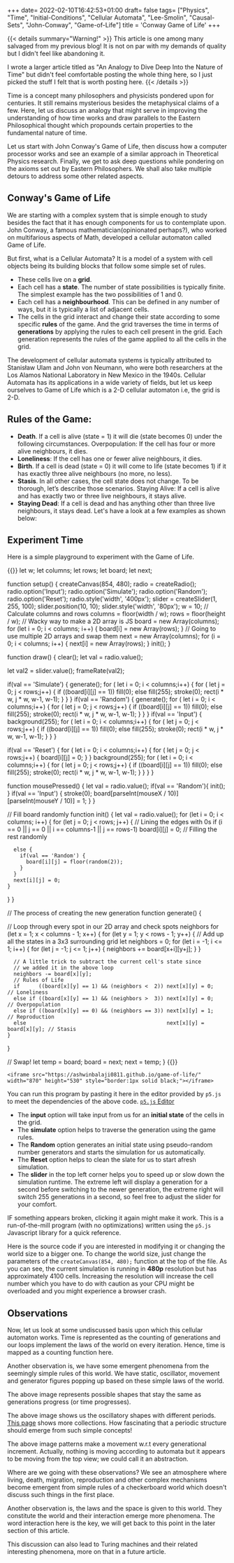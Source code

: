 +++
date= 2022-02-10T16:42:53+01:00
draft= false
tags= ["Physics", "Time", "Initial-Conditions", "Cellular Automata", "Lee-Smolin", "Causal-Sets", "John-Conway", "Game-of-Life"]
title = 'Conway Game of Life'
+++

{{< details summary="Warning!" >}}
This article is one among many salvaged from my previous blog! It is not on par with my demands of quality but I didn't feel like abandoning it.

I wrote a larger article titled as "An Analogy to Dive Deep Into the Nature of Time" but didn't feel comfortable posting the whole thing here, so I just picked the stuff I felt that is worth posting here.
{{< /details >}}

Time is a concept many philosophers and physicists pondered upon for centuries. It still remains mysterious besides the metaphysical claims of a few. Here, let us discuss an analogy that might serve in improving the understanding of how time works and draw parallels to the Eastern Philosophical thought which propounds certain properties to the fundamental nature of time.

Let us start with John Conway's Game of Life, then discuss how a computer processor works and see an example of a similar approach in Theoretical Physics research. Finally, we get to ask deep questions while pondering on the axioms set out by Eastern Philosophers. We shall also take multiple detours to address some other related aspects.

## Conway's Game of Life
We are starting with a complex system that is simple enough to study besides the fact that it has enough components for us to contemplate upon. John Conway, a famous mathematician(opinionated perhaps?), who worked on multifarious aspects of Math, developed a cellular automaton called Game of Life.

But first, what is a Cellular Automata? It is a model of a system with cell objects being its building blocks that follow some simple set of rules.

- These cells live on a **grid**.
- Each cell has a **state**. The number of state possibilities is typically finite. The simplest example has the two possibilities of 1 and 0.
- Each cell has a **neighbourhood**. This can be defined in any number of ways, but it is typically a list of adjacent cells.
- The cells in the grid interact and change their state according to some specific **rules** of the game. And the grid traverses the time in terms of **generations** by applying the rules to each cell present in the grid. Each generation represents the rules of the game applied to all the cells in the grid.

The development of cellular automata systems is typically attributed to Stanisław Ulam and John von Neumann, who were both researchers at the Los Alamos National Laboratory in New Mexico in the 1940s. Cellular Automata has its applications in a wide variety of fields, but let us keep ourselves to Game of Life which is a 2-D cellular automaton i.e, the grid is 2-D.

## Rules of the Game:


- **Death**. If a cell is alive (state = 1) it will die (state becomes 0) under the following circumstances.
Overpopulation: If the cell has four or more alive neighbours, it dies.
- **Loneliness**: If the cell has one or fewer alive neighbours, it dies.
- **Birth**. If a cell is dead (state = 0) it will come to life (state becomes 1) if it has exactly three alive neighbours (no more, no less).
- **Stasis**. In all other cases, the cell state does not change. To be thorough, let’s describe those scenarios.
Staying Alive: If a cell is alive and has exactly two or three live neighbours, it stays alive.
- **Staying Dead**: If a cell is dead and has anything other than three live neighbours, it stays dead.
Let's have a look at a few examples as shown below:


## Experiment Time
Here is a simple playground to experiment with the Game of Life.

{{<highlight text>}}
let w;
let columns;
let rows;
let board;
let next;

function setup() {
  createCanvas(854, 480);
  radio = createRadio();
  radio.option('Input');
  radio.option('Simulate');
  radio.option('Random');
  radio.option('Reset');
  radio.style('width', '400px');
  slider = createSlider(1, 255, 100);
  slider.position(10, 10);
  slider.style('width', '80px');
  w = 10;
  // Calculate columns and rows
  columns = floor(width / w);
  rows = floor(height / w);
  // Wacky way to make a 2D array is JS
  board = new Array(columns);
  for (let i = 0; i < columns; i++) {
    board[i] = new Array(rows);
  }
  // Going to use multiple 2D arrays and swap them
  next = new Array(columns);
  for (i = 0; i < columns; i++) {
    next[i] = new Array(rows);
  }
  init();
}

function draw() {
  clear();
  let val = radio.value();
  
  let val2 = slider.value();
  frameRate(val2);
  
  if(val == 'Simulate') {
    generate();
    for ( let i = 0; i < columns;i++) {
      for ( let j = 0; j < rows;j++) {
        if ((board[i][j] == 1)) fill(0);
        else fill(255);
        stroke(0);
        rect(i * w, j * w, w-1, w-1);
      }
    }
  }
  if(val == 'Random') {
    generate();
    for ( let i = 0; i < columns;i++) {
      for ( let j = 0; j < rows;j++) {
        if ((board[i][j] == 1)) fill(0);
        else fill(255);
        stroke(0);
        rect(i * w, j * w, w-1, w-1);
      }
    }
  }
  if(val == 'Input') {
    background(255);
    for ( let i = 0; i < columns;i++) {
      for ( let j = 0; j < rows;j++) {
        if ((board[i][j] == 1)) fill(0);
        else fill(255);
        stroke(0);
        rect(i * w, j * w, w-1, w-1);
      }
    }
  }
  
  if(val == 'Reset') {
    for ( let i = 0; i < columns;i++) {
      for ( let j = 0; j < rows;j++) {
        board[i][j] = 0;
      }
    }
    background(255);
    for ( let i = 0; i < columns;i++) {
      for ( let j = 0; j < rows;j++) {
        if ((board[i][j] == 1)) fill(0);
        else fill(255);
        stroke(0);
        rect(i * w, j * w, w-1, w-1);
      }
    }
  }
}

function mousePressed() {
  let val = radio.value();
  if(val == 'Random'){
    init();
  }
  if(val == 'Input') {
    stroke(0);
    board[parseInt(mouseX / 10)][parseInt(mouseY / 10)] = 1;
  }
}

// Fill board randomly
function init() {
  let val = radio.value();
  for (let i = 0; i < columns; i++) {
    for (let j = 0; j < rows; j++) {
      // Lining the edges with 0s
      if (i == 0 || j == 0 || i == columns-1 || j == rows-1) board[i][j] = 0;
      // Filling the rest randomly
      
      else {
        if(val == 'Random') {
          board[i][j] = floor(random(2));
        }
      }
      next[i][j] = 0;
    }
  }
}

// The process of creating the new generation
function generate() {

  // Loop through every spot in our 2D array and check spots neighbors
  for (let x = 1; x < columns - 1; x++) {
    for (let y = 1; y < rows - 1; y++) {
      // Add up all the states in a 3x3 surrounding grid
      let neighbors = 0;
      for (let i = -1; i <= 1; i++) {
        for (let j = -1; j <= 1; j++) {
          neighbors += board[x+i][y+j];
        }
      }

      // A little trick to subtract the current cell's state since
      // we added it in the above loop
      neighbors -= board[x][y];
      // Rules of Life
      if      ((board[x][y] == 1) && (neighbors <  2)) next[x][y] = 0;           // Loneliness
      else if ((board[x][y] == 1) && (neighbors >  3)) next[x][y] = 0;           // Overpopulation
      else if ((board[x][y] == 0) && (neighbors == 3)) next[x][y] = 1;           // Reproduction
      else                                             next[x][y] = board[x][y]; // Stasis
    }
  }

  // Swap!
  let temp = board;
  board = next;
  next = temp;
}
{{</highlight>}}

`<iframe src="https://ashwinbalaji0811.github.io/game-of-life/" width="870" height="530" style="border:1px solid black;"></iframe>`

You can run this program by pasting it here in the editor provided by `p5.js` to meet the dependencies of the above code. [`p5.js` Editor](https://editor.p5js.org/)

- The **input** option will take input from us for an **initial state** of the cells in the grid.
- The **simulate** option helps to traverse the generation using the game rules.
- The **Random** option generates an initial state using pseudo-random number generators and starts the simulation for us automatically.
- The **Reset** option helps to clean the slate for us to start afresh simulation.
- The **slider** in the top left corner helps you to speed up or slow down the simulation runtime. The extreme left will display a generation for a second before switching to the newer generation, the extreme right will switch 255 generations in a second, so feel free to adjust the slider for your comfort.

IF something appears broken, clicking it again might make it work. This is a run-of-the-mill program (with no optimizations) written using the `p5.js` Javascript library for a quick reference.

Here is the source code if you are interested in modifying it or changing the world size to a bigger one. To change the world size, just change the parameters of the `createCanvas(854, 480);` function at the top of the file. As you can see, the current simulation is running in **480p** resolution but has approximately 4100 cells. Increasing the resolution will increase the cell number which you have to do with caution as your CPU might be overloaded and you might experience a browser crash.

## Observations
Now, let us look at some undiscussed basis upon which this cellular automaton works. Time is represented as the counting of generations and our loops implement the laws of the world on every iteration. Hence, time is mapped as a counting function here.

Another observation is, we have some emergent phenomena from the seemingly simple rules of this world. We have static, oscillator, movement and generator figures popping up based on these simple laws of the world.

The above image represents possible shapes that stay the same as generations progress (or time progresses).

The above image shows us the oscillatory shapes with different periods. [This page](https://en.wikipedia.org/wiki/Conway%27s_Game_of_Life?ref=ashwin-balaji#Examples_of_patterns) shows more collections. How fascinating that a periodic structure should emerge from such simple concepts!




The above image patterns make a movement w.r.t every generational increment. Actually, nothing is moving according to automata but it appears to be moving from the top view; we could call it an abstraction.

Where are we going with these observations? We see an atmosphere where living, death, migration, reproduction and other complex mechanisms become emergent from simple rules of a checkerboard world which doesn't discuss such things in the first place.

Another observation is, the laws and the space is given to this world. They constitute the world and their interaction emerge more phenomena. The word interaction here is the key, we will get back to this point in the later section of this article.

This discussion can also lead to Turing machines and their related interesting phenomena, more on that in a future article.